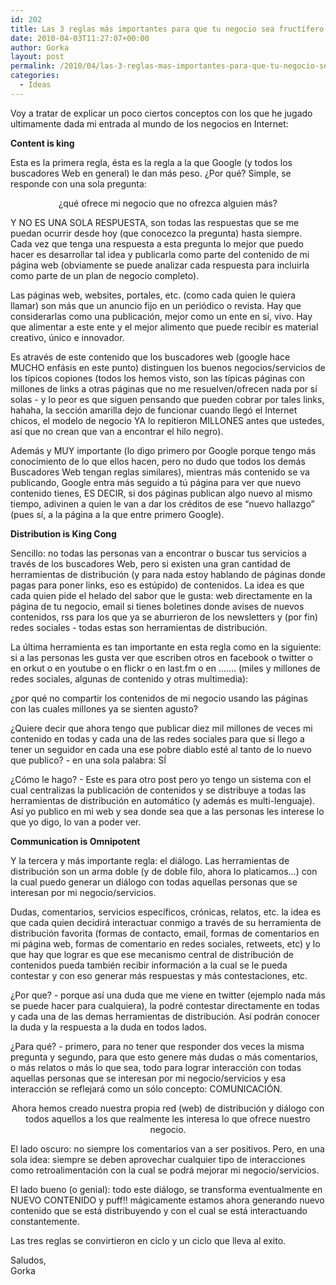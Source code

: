 ```yaml
---
id: 202
title: Las 3 reglas más importantes para que tu negocio sea fructífero en Internet
date: 2010-04-03T11:27:07+00:00
author: Gorka
layout: post
permalink: /2010/04/las-3-reglas-mas-importantes-para-que-tu-negocio-sea-fructifero-en-internet/
categories:
  - Ideas
---
```


Voy a tratar de explicar un poco ciertos conceptos con los que he jugado ultimamente dada mi entrada al mundo de los negocios en Internet:

**Content is king**

Esta es la primera regla, ésta es la regla a la que Google (y todos los buscadores Web en general) le dan más peso. ¿Por qué? Simple, se responde con una sola pregunta:

<p style="text-align: center;">¿qué ofrece mi negocio que no ofrezca alguien más?</p>

Y NO ES UNA SOLA RESPUESTA, son todas las respuestas que se me puedan ocurrir desde hoy (que conocezco la pregunta) hasta siempre. Cada vez que tenga una respuesta a esta pregunta lo mejor que puedo hacer es desarrollar tal idea y publicarla como parte del contenido de mi página web (obviamente se puede analizar cada respuesta para incluirla como parte de un plan de negocio completo).

Las páginas web, websites, portales, etc. (como cada quien le quiera llamar) son más que un anuncio fijo en un periódico o revista. Hay que considerarlas como una publicación, mejor como un ente en sí, vivo. Hay que alimentar a este ente y el mejor alimento que puede recibir es material creativo, único e innovador.

Es através de este contenido que los buscadores web (google hace MUCHO enfásis en este punto) distinguen los buenos negocios/servicios de los típicos copiones (todos los hemos visto, son las típicas páginas con millones de links a otras páginas que no me resuelven/ofrecen nada por sí solas - y lo peor es que siguen pensando que pueden cobrar por tales links, hahaha, la sección amarilla dejo de funcionar cuando llegó el Internet chicos, el modelo de negocio YA lo repitieron MILLONES antes que ustedes, así que no crean que van a encontrar el hilo negro).

Además y MUY importante (lo digo primero por Google porque tengo más conocimiento de lo que ellos hacen, pero no dudo que todos los demás Buscadores Web tengan reglas similares), mientras más contenido se va publicando, Google entra más seguido a tú página para ver que nuevo contenido tienes, ES DECIR, si dos páginas publican algo nuevo al mismo tiempo, adivinen a quien le van a dar los créditos de ese “nuevo hallazgo” (pues sí, a la página a la que entre primero Google).

**Distribution is King Cong**

Sencillo: no todas las personas van a encontrar o buscar tus servicios a través de los buscadores Web, pero si existen una gran cantidad de herramientas de distribución (y para nada estoy hablando de páginas donde pagas para poner links, eso es estúpido) de contenidos. La idea es que cada quien pide el helado del sabor que le gusta: web directamente en la página de tu negocio, email si tienes boletines donde avises de nuevos contenidos, rss para los que ya se aburrieron de los newsletters y (por fin) redes sociales - todas estas son herramientas de distribución.

La última herramienta es tan importante en esta regla como en la siguiente: si a las personas les gusta ver que escriben otros en facebook o twitter o en orkut o en youtube o en flickr o en last.fm o en ……. (miles y millones de redes sociales, algunas de contenido y otras multimedia):

¿por qué no compartir los contenidos de mi negocio usando las páginas con las cuales millones ya se sienten agusto?

¿Quiere decir que ahora tengo que publicar diez mil millones de veces mi contenido en todas y cada una de las redes sociales para que si llego a tener un seguidor en cada una ese pobre diablo esté al tanto de lo nuevo que publico? - en una sola palabra: SÍ

¿Cómo le hago? - Este es para otro post pero yo tengo un sistema con el cual centralizas la publicación de contenidos y se distribuye a todas las herramientas de distribución en automático (y además es multi-lenguaje). Así yo publico en mi web y sea donde sea que a las personas les interese lo que yo digo, lo van a poder ver.

**Communication is Omnipotent**

Y la tercera y más importante regla: el diálogo. Las herramientas de distribución son un arma doble (y de doble filo, ahora lo platicamos…) con la cual puedo generar un diálogo con todas aquellas personas que se interesan por mi negocio/servicios.

Dudas, comentarios, servicios específicos, crónicas, relatos, etc. la idea es que cada quien decidirá interactuar conmigo a través de su herramienta de distribución favorita (formas de contacto, email, formas de comentarios en mi página web, formas de comentario en redes sociales, retweets, etc) y lo que hay que lograr es que ese mecanismo central de distribución de contenidos pueda también recibir información a la cual se le pueda contestar y con eso generar más respuestas y más contestaciones, etc.

¿Por que? - porque así una duda que me viene en twitter (ejemplo nada más se puede hacer para cualquiera), la podré contestar directamente en todas y cada una de las demas herramientas de distribución. Así podrán conocer la duda y la respuesta a la duda en todos lados.

¿Para qué? - primero, para no tener que responder dos veces la misma pregunta y segundo, para que esto genere más dudas o más comentarios, o más relatos o más lo que sea, todo para lograr interacción con todas aquellas personas que se interesan por mi negocio/servicios y esa interacción se reflejará como un sólo concepto: COMUNICACIÓN.

<p style="text-align: center;">Ahora hemos creado nuestra propia red (web) de distribución y diálogo con todos aquellos a los que realmente les interesa lo que ofrece nuestro negocio.</p>
El lado oscuro: no siempre los comentarios van a ser positivos. Pero, en una sola idea: siempre se deben aprovechar cualquier tipo de interacciones como retroalimentación con la cual se podrá mejorar mi negocio/servicios.

El lado bueno (o genial): todo este diálogo, se transforma eventualmente en NUEVO CONTENIDO y puff!! mágicamente estamos ahora generando nuevo contenido que se está distribuyendo y con el cual se está interactuando constantemente.

Las tres reglas se convirtieron en ciclo y un ciclo que lleva al exito.

Saludos,<br />
Gorka

